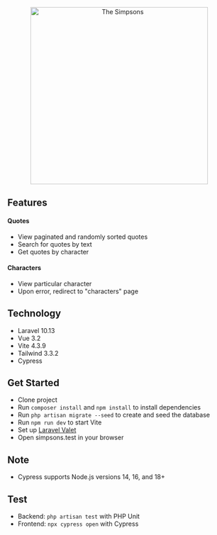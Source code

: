 <p align="center"><img src="https://upload.wikimedia.org/wikipedia/commons/thumb/9/98/The_Simpsons_yellow_logo.svg/2880px-The_Simpsons_yellow_logo.svg.png" width="400" alt="The Simpsons"></p>

## Features

#### Quotes
- View paginated and randomly sorted quotes
- Search for quotes by text
- Get quotes by character

#### Characters
- View particular character
- Upon error, redirect to "characters" page

## Technology
- Laravel 10.13
- Vue 3.2
- Vite 4.3.9
- Tailwind 3.3.2
- Cypress

## Get Started
- Clone project
- Run `composer install` and `npm install` to install dependencies
- Run `php artisan migrate --seed` to create and seed the database
- Run `npm run dev` to start Vite
- Set up [Laravel Valet](https://laravel.com/docs/10.x/valet)
- Open simpsons.test in your browser


## Note
- Cypress supports Node.js versions 14, 16, and 18+

## Test
- Backend: `php artisan test` with PHP Unit
- Frontend: `npx cypress open` with Cypress